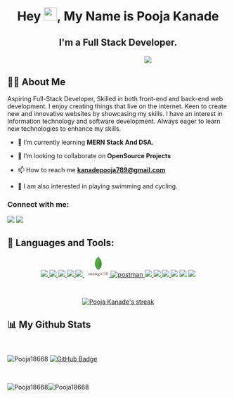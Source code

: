 <h1 align="center">Hey <img src="https://raw.githubusercontent.com/MartinHeinz/MartinHeinz/master/wave.gif" width="30px" height="30px">, My Name is Pooja Kanade</h1>
<h2 align="center">I'm a Full Stack Developer.</h2>


<p align="center"><a href="#"><img style="margin-left:27%" width="46%" align="center" height="auto" src="https://sagarmude.netlify.app/static/media/avatar.711110cc.svg" height="175px"/></a></p>



## 🙋‍♂️ About Me

Aspiring Full-Stack Developer, Skilled in both front-end and back-end web development. I enjoy creating things that live on the internet. Keen to create new and innovative websites by showcasing my skills. I have an interest in Information technology and software development. Always eager to learn new technologies to enhance my skills.


- 🌱 I’m currently learning **MERN Stack And DSA.**

- 👯 I’m looking to collaborate on **OpenSource Projects**

- 📫 How to reach me **kanadepooja789@gmail.com**

- 🌱 I am also interested in playing swimming and cycling.

### Connect with me:

<p align="center">

<a href = "https://www.linkedin.com/in/pooja-kanade/"><img src="https://img.icons8.com/fluent/48/000000/linkedin.png"/></a>
<a href = "https://www.instagram.com/pooja.sp.kanade/"><img src="https://img.icons8.com/fluent/48/000000/instagram-new.png"/></a>
</p>

## 🚀 Languages and Tools:

<p align="center"  > 
    <a href="https://reactjs.org/" target="_blank"> <img src="https://img.icons8.com/color/48/000000/react-native.png"/> </a>
    <a href="https://developer.mozilla.org/en-US/docs/Web/JavaScript" target="_blank"> <img src="https://img.icons8.com/color/48/000000/javascript.png"/> </a> 
    <a href="https://www.w3.org/html/" target="_blank"> <img src="https://img.icons8.com/color/48/000000/html-5.png"/> </a> 
    <a href="https://www.w3schools.com/css/" target="_blank"> <img src="https://img.icons8.com/color/48/000000/css3.png"/> </a>   
    <a style="padding-right:8px;" href="https://nodejs.org" target="_blank"> <img src="https://img.icons8.com/color/48/000000/nodejs.png"/> </a> 
    <a href="https://www.mongodb.com/" target="_blank"> <img src="https://raw.githubusercontent.com/devicons/devicon/master/icons/mongodb/mongodb-original-wordmark.svg" alt="mongodb" width="48" height="48"/> </a> 
    <a href="https://postman.com" target="_blank"> <img src="https://www.vectorlogo.zone/logos/getpostman/getpostman-icon.svg" alt="postman" width="45" height="45"/> </a>   
    <a href="https://git-scm.com/" target="_blank"> <img src="https://img.icons8.com/color/48/000000/git.png"/> </a> 
    <a href="https://redux.js.org" target="_blank"> <img src="https://img.icons8.com/color/48/000000/redux.png"/> </a>
    <a href="https://expressjs.com" target="_blank"> <img src="https://img.icons8.com/color/48/000000/express.png"/> </a>
    <a href="https://icons8.com/icon/111953/json"><img src="https://img.icons8.com/material-outlined/48/000000/json.png"/></a>
    <a href="https://icons8.com/icon/24895/npm"><img src="https://img.icons8.com/color/48/000000/npm.png"/></a>
    <a href="https://icons8.com/icon/gFw7X5Tbl3ss/material-ui"><img src="https://img.icons8.com/color/48/000000/material-ui.png"/></a>
</p>

<br />

<p align="center">
    <a href="https://github.com/Pooja18668/github-readme-streak-stats">
        <img title="🔥 Get streak stats for your profile at git.io/streak-stats" alt="Pooja Kanade's streak" src="https://github-readme-streak-stats.herokuapp.com/?user=Pooja18668&theme=black-ice&hide_border=true&stroke=0000&background=060A0CD0"/>
    </a>
</p>


## 📊 My Github Stats
<br/>
<p align="left"> <img src="https://komarev.com/ghpvc/?username=Pooja18668&label=Profile%20views&color=0e75b6&style=flat" alt="Pooja18668" />
<a href="https://github.com/Pooja18668?tab=followers"><img src="https://img.shields.io/github/followers/Pooja18668?label=Followers&style=social" alt="GitHub Badge"></a>
</p>

  <br/>


<p>
<img align="center" src="https://github-readme-stats.vercel.app/api?username=Pooja18668&count_private=true&show_icons=true&include_all_commits=true&hide=issues,contribs&border_radius=0&locale=en" alt="Pooja18668" height="139"/><img align="center" src="https://github-readme-stats.vercel.app/api/top-langs/?username=Pooja18668&layout=compact&border_radius=0" alt="Pooja18668" height="139" />
</p>

<br/>
